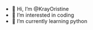 - 👋 Hi, I’m @KrayOristine
- 👀 I’m interested in coding
- 🌱 I’m currently learning python

<!---
KrayOristine/KrayOristine is a ✨ special ✨ repository because its `README.md` (this file) appears on your GitHub profile.
You can click the Preview link to take a look at your changes.
--->

